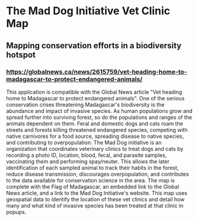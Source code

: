 # The Mad Dog Initiative Vet Clinic Map
## Mapping conservation efforts in a biodiversity hotspot 

### https://globalnews.ca/news/2615759/vet-heading-home-to-madagascar-to-protect-endangered-animals/

This application is compatible with the Global News article "Vet heading home to Madagascar to protect endangered animals". One of the serious conservation crises threatening Madagascar's biodiversity is the abundance and impact of invasive species. As human populations grow and spread further into surviving forest, so do the populations and ranges of the animals dependent on them. Feral and domestic dogs and cats roam the streets and forests killing threatened endangered species, competing with native carnivores for a food source, spreading disease to native species, and contributing to overpopulation. The Mad Dog initiative is an organization that coordinates veterinary clinics to treat dogs and cats by recording a photo ID, location, blood, fecal, and parasite samples, vaccinating them and performing spay/neuter. This allows the later identification of each sampled animal to track their habits in the forest, reduce disease transmission, discourages overpopulation, and contributes to the data available for conservation science in the area. 
The map is complete with the Flag of Madagascar, an embedded link to the Global News article, and a link to the Mad Dog Initiative's website.
This map uses geospatial data to identify the location of these vet clinics and detail how many and what kind of invasive species has been treated at that clinic in popups.  
